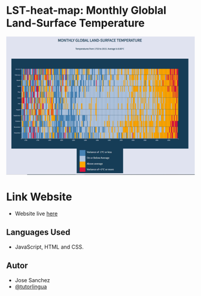 # LST-heat-map: Monthly Globlal Land-Surface Temperature

![title](img/monthly_global_land.png)

# Link Website

- Website live [here](https://josemsanchez.github.io/LST-heat-map)

## Languages ​​Used

- JavaScript, HTML and CSS.

## Autor

- Jose Sanchez
- [@tutorlingua](https://twitter.com/tutorlingua)
